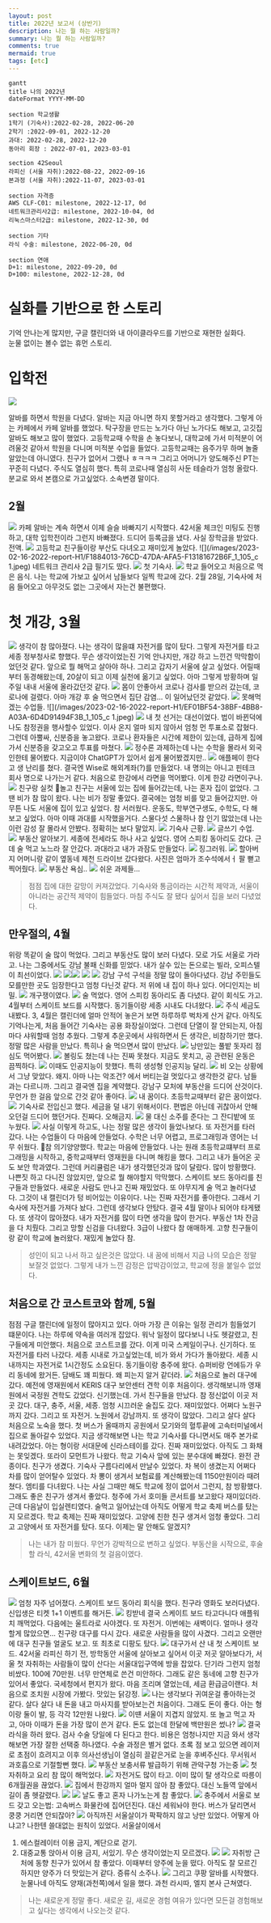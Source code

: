 ```yaml
---
layout: post
title: 2022년 보고서 (상반기)
description: 나는 뭘 하는 사람일까?
summary: 나는 뭘 하는 사람일까?
comments: true
mermaid: true
tags: [etc]
---
```


```mermaid
gantt
title 나의 2022년
dateFormat YYYY-MM-DD

section 학교생활
1학기 (기숙사):2022-02-28, 2022-06-20
2학기 :2022-09-01, 2022-12-20
과대: 2022-02-28, 2022-12-20
동아리 회장 : 2022-07-01, 2023-03-01

section 42Seoul
라피신 (서울 자취):2022-08-22, 2022-09-16
본과정 (서울 자취):2022-11-07, 2023-03-01

section 자격증
AWS CLF-C01: milestone, 2022-12-17, 0d
네트워크관리사2급: milestone, 2022-10-04, 0d
리눅스마스터2급: milestone, 2022-12-30, 0d

section 기타
라식 수술: milestone, 2022-06-20, 0d

section 연애
D+1: milestone, 2022-09-20, 0d
D+100: milestone, 2022-12-28, 0d
```

# 실화를 기반으로 한 스토리
기억 안나는게 많지만, 구글 캘린더와 내 아이클라우드를 기반으로 재현한 실화다.  
눈물 없이는 볼수 없는 휴먼 스토리.

# 입학전
![](/images/2023-02-16-2022-report-H1/8CFF08E9-5441-4DBC-917B-AD1CBACCFE61_4_5005_c.jpeg)

알바를 하면서 학원을 다녔다.
알바는 지금 아니면 하지 못할거라고 생각했다.
그렇게 아는 카페에서 카페 알바를 했었다.
탁구장을 만드는 노가다 아닌 노가다도 해보고, 고깃집 알바도 해보고 많이 했었다.
고등학교때 수학을 손 놓다보니, 대학교에 가서 미적분이 어려울것 같아서 학원을 다니며 미적분 수업을 들었다.
고등학교때는 음주가무 하며 놀줄 알았는데 아니였다.
친구가 없어서 그랬나 ㅎㅋㅋㅋ
그리고 어머니가 양도해주신 PT는 꾸준히 다녔다.
주식도 열심히 했다. 특히 코로나때 열심히 사둔 테슬라가 엄청 올랐다.
분교로 와서 본캠으로 가고싶었다. 소속변경 말이다.

## 2월

![](5482CDD2-DAC6-444E-B9CC-29C7C2887A00_1_105_c.jpeg)
카페 알바는 계속 하면서 이제 슬슬 바빠지기 시작했다.
42서울 체크인 미팅도 진행하고, 대학 입학전이라 그런지 바빠졌다.
드디어 등록금을 냈다. 사실 장학금을 받았다. 전액.
![](/images/2023-02-16-2022-report-H1/5482CDD2-DAC6-444E-B9CC-29C7C2887A00_1_105_c.jpeg)
고등학교 친구들이랑 부산도 다녀오고 재미있게 놀았다.
![](/images/2023-02-16-2022-report-H1/F1884013-76CD-47DA-AFA5-F13181672B6F_1_105_c 1.jpeg)
네트워크 관리사 2급 필기도 땄다.
![](/images/2023-02-16-2022-report-H1/7CE10BBF-DA89-41AA-98B7-A57AA92A6A3C_1_105_c.jpeg)
첫 기숙사.
![](/images/2023-02-16-2022-report-H1/D49D3346-0899-42CA-A1C3-2B5B33ED12CC_1_105_c.jpeg)
학교 들어오고 처음으로 먹은 음식.
나는 학교에 가보고 싶어서 남들보다 일찍 학교에 갔다.
2월 28일, 기숙사에 처음 들어오고 아무것도 없는 그곳에서 자는건 불편했다.

# 첫 개강, 3월
![](/images/2023-02-16-2022-report-H1/20801622-362E-4B13-BFBA-FE0A5B07CE1F_1_105_c.jpeg)
생각이 참 많아졌다. 나는 생각이 많을떄 자전거를 많이 탔다. 그렇게 자전거를 타고 세종 정부청사로 향했다. 무슨 생각이었는진 기억 안나지만, 개강 하고 느낀건 막막함이었던것 같다. 앞으로 뭘 해먹고 살아야 하나.
그리고 갑자기 서울에 살고 싶었다. 어릴때부터 동경해왔는데, 20살이 되고 이제 실천에 옮기고 싶었다.
아마 그렇게 방황하며 일주일 내내 서울에 올라갔던것 같다.
![](/images/2023-02-16-2022-report-H1/506BBAB6-3F5B-4027-AB04-A3FEED116D4E_1_105_c.jpeg)
몸이 안좋아서 코로나 검사를 받으러 갔는데, 코로나에 걸렸다.
아마 개강 후 술 먹으면서 집단 감염... 이 일어났던것 같았다.
![](/images/2023-02-16-2022-report-H1/EF01BF54-38BF-4BB8-A03A-6D4D91494F3B_1_105_c.jpeg)
못해먹겠는 수업들.
![](/images/2023-02-16-2022-report-H1/EF01BF54-38BF-4BB8-A03A-6D4D91494F3B_1_105_c 1.jpeg)
![](/images/2023-02-16-2022-report-H1/69FC88D1-75FF-4913-9A47-C3D8AE8ACE49_1_105_c.jpeg)
내 첫 선거는 대선이었다. 법이 바뀐덕에 나도 참정권을 행사할수 있었다. 이사 온지 얼마 되지 않아서 엄청 먼 투표소로 잡혔다. 그런데 아뿔싸, 신분증을 놓고왔다. 코로나 환자들은 시간에 제한이 있는데, 급하게 집에 가서 신분증을 갖고오고 투표를 마쳤다.
![](/images/2023-02-16-2022-report-H1/A25684C0-A564-41F3-BE69-0E1FC6F39DBD_1_105_c.jpeg)
정수론 과제하는데 나는 수학을 몰라서 외국인한테 물어봤다. 지금이야 ChatGPT가 있어서 쉽게 물어봤겠지만..
![](/images/2023-02-16-2022-report-H1/9471FD44-D645-4CB1-A32A-B90800383CFD_1_105_c.jpeg)
애플페이 한다고 생 난리를 쳤다. 결국엔 Wise로 해외계좌(?)를 만들었다. 내 명의는 아니고 핀테크 회사 명으로 나가는거 같다.
처음으로 한강에서 라면을 먹어봤다. 이게 한강 라면이구나.
![](/images/2023-02-16-2022-report-H1/EC011CF4-484B-4C43-AE81-0011CCE993BF_1_105_c.jpeg)
친구랑 실컷 놀고 친구는 서울에 있는 집에 들어갔는데, 나는 혼자 집이 없었다.
그땐 비가 참 많이 왔다. 나는 비가 정말 좋았다. 결국에는 엄청 비를 맞고 들어갔지만.
아무튼 나도 서울에 집이 있고 싶었다. 참 서러웠다.
운동도, 학부연구생도, 수학도, 다 해보고 싶었다. 아마 이때 과대를 시작했을거다.
스물다섯 스물하나 참 인기 많았는데 나는 이런 감성 잘 몰라서 안봤다. 정확히는 보다 말았지.
![](/images/2023-02-16-2022-report-H1/C67522CB-FA48-4189-94D4-C62D9856AB50_1_105_c.jpeg)
기숙사 근황.
![](/images/2023-02-16-2022-report-H1/A258D7E0-BCE9-41DB-8596-BD0D04CC2158_1_102_a.jpeg)
글쓰기 수업.
![](/images/2023-02-16-2022-report-H1/B7BF6307-DCAA-47B2-99AD-3A38EF9CF840_1_105_c.jpeg)
부동산 알아보기. 세종에 전세라도 하나 사고 싶었다.
영어 스피킹 동아리도 갔다. 근데 술 먹고 노느라 잘 안갔다.
과대라고 내가 과잠도 만들었다.
![](/images/2023-02-16-2022-report-H1/80EA00E0-E385-4EC3-B695-8F5753C1EA58_1_105_c.jpeg)
징그러워.
![](/images/2023-02-16-2022-report-H1/9964E2C1-2877-402E-9377-8D3C9529A170_1_105_c.jpeg)
할아버지 어머니랑 같이 옆동네 제천 드라이브 갔다왔다. 사진은 엄마가 조수석에서ㅓ 팔 뻗고 찍어줬다.
![](/images/2023-02-16-2022-report-H1/E1ACFE08-9733-4AD3-87E0-CFB7EDE3EF14_1_105_c.jpeg)
부동산 욕심..
![](/images/2023-02-16-2022-report-H1/99560A60-E148-42C0-94F7-3932697C24A9_1_105_c.jpeg)
쉬운 과제들...

> 점점 집에 대한 갈망이 커져갔었다.
> 기숙사와 통금이라는 시간적 제약과, 서울이 아니라는 공간적 제약이 힘들었다.
> 마침 주식도 잘 됐다 싶어서 집을 보러 다녔었다.

## 만우절의, 4월
위랑 똑같이 술 많이 먹었다.
그리고 부동산도 많이 보러 다녔다. 모로 가도 서울로 가라고.
나는 그중에서도 강남 불패 신화를 믿었다. 내가 살수 있는 돈으로는 빌라, 오피스텔이 최선이었다.
![](/images/2023-02-16-2022-report-H1/9040E661-C49F-41DE-BF32-F44DD352BF9D_1_105_c.jpeg)
![](/images/2023-02-16-2022-report-H1/334C47FF-7C13-488F-9BA2-C930983C458E_1_105_c.jpeg)![](/images/2023-02-16-2022-report-H1/12E9292B-EEA1-4E7C-8531-314A67823DC5_1_105_c.jpeg)
![](/images/2023-02-16-2022-report-H1/50A0A820-6CF1-49FD-9E7A-380B3B358397_1_105_c.jpeg)
![](/images/2023-02-16-2022-report-H1/44740378-EF2D-4423-833C-7C66945AB1F1_1_105_c.jpeg)
강남 구석 구석을 정말 많이 돌아다녔다. 강남 주민들도 모를만한 곳도 임장한다고 엄청 다닌것 같다. 저 위에 내 집이 하나 있다. 어디인지는 비밀.
![](/images/2023-02-16-2022-report-H1/7025C93F-D684-4D43-95DD-D5FF8AC57D3D_1_105_c.jpeg)
개구쟁이였다.
![](/images/2023-02-16-2022-report-H1/35870A59-6D0B-4741-BB27-7E9652A4E116_1_105_c.jpeg)
술 먹었다.
영어 스피킹 동아리도 좀 다녔다. 같이 회식도 가고.
4월부터 스케이트 보드를 시작했다.
동기들이랑 세종 시내도 다녀왔다.
![](/images/2023-02-16-2022-report-H1/4AF2CF6D-4829-4824-A0C8-16719DF52D46_1_105_c.jpeg)
주식 세금도 내봤다.
3, 4월은 캘린더에 얼마 안적어 놓은거 보면 하루하루 벅차게 산거 같다.
아직도 기억나는게, 처음 들어간 기숙사는 공용 화장실이었다. 그런데 단열이 잘 안되는지, 아침마다 샤워할때 엄청 추웠다. 그렇게 추운곳에서 샤워하면서 든 생각은, 비참하기만 했다.
정말 많은 사람을 만났다. 특히나 술 먹으면서 많이 만났다.
![](/images/2023-02-16-2022-report-H1/5F79BCB7-5B6F-4907-9B8D-78E50028F063_1_105_c.jpeg)
낭만있는 풀밭 돗자리 점심도 먹어봤다.
![](/images/2023-02-16-2022-report-H1/FD7278F6-90E7-437D-BDAF-D94C3E7F6352_1_105_c.jpeg)
볼링도 쳤는데 나는 진짜 못쳤다. 지금도 못치고, 공 관련된 운동은 끔찍하다.
![](/images/2023-02-16-2022-report-H1/4BBF541E-34D3-4AE6-8D9E-5357E4383F1F_1_105_c.jpeg)
이때도 인공지능이 핫했다. 특히 생성형 인공지능 달리.
![](/images/2023-02-16-2022-report-H1/AACB1D70-8798-4732-BB74-133F85E0C4DA_1_105_c.jpeg)
비 오는 상황에서 그냥 맞았다. 왜지.
아마 나는 악조건? 에서 버티는걸 멋있다고 생각한것 같다. 남들과는 다르니까.
그리고 결국엔 집을 계약했다. 강남구 모처에 부동산을 드디어 산것이다. 무언가 한 걸음 앞으로 간것 같아 좋아다.
![](/images/2023-02-16-2022-report-H1/DD6009AD-D683-40E4-9F63-1A33ED36E9B9_1_105_c.jpeg)
내 꿈이다. 초등학교때부터 같은 꿈이었다.
![](/images/2023-02-16-2022-report-H1/51AD407A-D8B5-4AE7-ACB4-3032FD44925F_1_105_c.jpeg)
기숙사로 전입신고 했다. 세금을 덜 내기 위해서이다. 편법은 아닌데 귀찮아서 안해오던걸 드디어 했던거다. 진짜다. 오해금지.
![](/images/2023-02-16-2022-report-H1/A1A2DF6D-B1C4-4BBF-A9FC-532C714D1E93_1_105_c.jpeg)
물 대신 소주를 준다는 그 잔디밭에 또 누웠다.
![](/images/2023-02-16-2022-report-H1/3CC0F2E6-9412-4A6E-8244-FCAC87849639_1_105_c.jpeg)
사실 이렇게 하고도, 나는 정말 많은 생각이 들었나보다. 또 자전거를 타러 갔다. 나는 수업들이 다 마음에 안들었다. 수학은 너무 어렵고, 프로그래밍과 영어는 너무 쉬웠다. 참 의기양양했다. 학교는 마음에 안들었다. 나는 원래 초등학교떄부터 프로그래밍을 시작하고, 중학교때부터 영재원을 다니며 해킹을 했다. 그리고 내가 들어온 곳도 보안 학과였다. 그런데 커리큘럼은 내가 생각했던것과 많이 달랐다. 많이 방황했다. 나쁜짓 하고 다니진 않았지만, 앞으로 뭘 해야할지 막막했다.
스케이트 보드 동아리를 친구들과 만들었다. 새로운 사람도 만나고 진짜 재밌었다.
또 야무지게 술 먹고 놀러다녔다. 그것이 내 캘린더가 텅 비어있는 이유이다.
나는 진짜 자전거를 좋아한다. 그래서 기숙사에 자전거를 가져다 놨다. 그런데 생각보다 안탔다. 결국 4월 말이나 되어야 타게됐다. 또 생각이 많아졌다.
내가 자전거를 많이 타면 생각을 많이 한거다.
부동산 1차 잔금을 다 치뤘다.
그리고 망할 신검을 다녀왔다. 3급이 나왔다 참 애매하게.
고향 친구들이랑 같이 학교에 놀러왔다. 재밌게 놀았다 참.

> 성인이 되고 나서 하고 싶은것은 많았다.
> 내 꿈에 비해서 지금 나의 모습은 정말 보잘것 없었다.
> 그렇게 내가 느낀 감정은 압박감이었고, 학교에 정을 붙일수 없었다.

## 처음으로 간 코스트코와 함께, 5월
점점 구글 캘린더에 일정이 많아지고 있다.
아마 가장 큰 이유는 일정 관리가 힘들었기 떄문이다. 나는 하루에 약속을 여러개 잡았다. 워낙 일정이 많다보니 나도 헷갈렸고, 친구들에게 미안했다.
처음으로 코스트코를 갔다. 이게 미국 스케일이구나. 신기하다.
또 자전거를 타러 나갔다. 세종 시내로 가고싶었는데, 비가 와서 가다가 돌아왔다.
세종 시내까지는 자전거로 1시간정도 소요된다.
동기들이랑 충주에 왔다. 슈퍼비랑 언에듀가 우리 동네에 왔거든.
담배도 꽤 피웠다. 왜 피는지 알거 같더라.
![](/images/2023-02-16-2022-report-H1/A553844E-86B7-4C89-86CC-5F1E9ADFE6A3_1_105_c.jpeg)
처음으로 놀러 대구에 갔다.
예전에 영재원에서 KERIS 대구 보안센터 견학 이후 처음이다. 생각해보니까 영재원에서 국정원 견학도 갔었다. 신기했는데.
가서 친구들을 만났다.
참 정신없이 이곳 저곳 갔다. 대구, 충주, 서울, 세종.
엄청 시끄러운 술집도 갔다. 재미있었다.
어쩌다 노원구까지 갔다.
그리고 또 자전거. 노원에서 강남까지. 또 생각이 많았다. 그리고 살다 살다 처음으로 노숙을 했다.
첫 버스가 올때까지 공원에서 모기와의 혈투끝에 고속터미널에서 집으로 돌아갈수 있었다.
지금 생각해보면 나는 학교 기숙사를 다니면서도 매주 본가로 내려갔었다.
아는 형이랑 서대문에 신라스테이를 갔다. 진짜 재미있었다. 아직도 그 화채는 못잊겠다.
또라이 모먼트가 나왔다. 학교 기숙사 앞에 있는 분수대에 빠졌다. 완전 관종이다.
친구가 생겼다. 기숙사 구름다리에서 만날수 있었다.
차 복이 생겼는지 어쩌다 차를 많이 얻어탈수 있었다. 차 뽕이 생겨서 보험료를 계산해봤는데 1150만원이라 때려쳤다.
엠티를 다녀왔다. 나는 사실 그때만 해도 학교에 정이 없어서 그런지, 참 방황했다.
그래도 좋은 친구가 생겨서 좋았다.
청주에 가서 호미들 콘서트를 보고왔다 재미있더라. 근데 다음날이 입실렌티였다. 술먹고 일어났는데 아직도 어떻게 학교 축제 버스를 탔는지 모르겠다.
학교 축제는 진짜 재미있었다.
고양에 친한 친구 생겨서 엄청 좋았다.
그리고 고양에서 또 자전거를 탔다. 또다. 이제는 말 안해도 알겠지?

> 나는 내가 참 미웠다.
> 무언가 강박적으로 변하고 싶었다.
> 부동산을 시작으로, 후술할 라식, 42서울 변화의 첫 걸음이였다.

## 스케이트보드, 6월
![](/images/2023-02-16-2022-report-H1/C2F4764C-0C24-4A4D-85D2-B7A988D903E6_1_105_c.jpeg)
엄청 자주 넘어졌다.
스케이트 보드 동아리 회식을 했다.
친구라 영화도 보러다녔다. 신입생은 티켓 1+1 이벤트를 해거든.
![](/images/2023-02-16-2022-report-H1/73E8C4FC-B174-42A0-991D-67B6CB5D1BB6_1_105_c.jpeg)
킹받네
결국 스케이트 보드 타고다니다 애플워치 깨먹었다.
다음에는 울트라로 사야겠다.
또 자전거. 이번에는 새벽이다. 얼마나 생각할게 많았으면...
친구랑 대구를 다시 갔다.
새로운 사람들을 많이 사겼다. 그리고 오랜만에 대구 친구들 얼굴도 보고.
또 최초로 디팡도 탔다.
![](/images/2023-02-16-2022-report-H1/B97DC9AB-80C3-4E54-B7FA-90277DCBD52D_1_105_c.jpeg)
대구가서 산 내 첫 스케이트 보드.
42서울 라피신 하기 전, 방학동안 서울에 살아보고 싶어서 이곳 저곳 알아보다가, 서울 첫 자취하는 사람들이 많이 산다는 서울대입구역에 방을 잡았다. 단기라 그런지 엄청 비쌌다. 100에 70만원.
너무 만연체로 쓴건 미안하다.
그래도 같은 동네에 고향 친구가 있어서 좋았다.
국세청에서 편지가 왔다. 마음 조리며 열었는데, 세금 환급금이랜다.
처음으로 조치원 시장에 가봤다. 맛있는 닭강정.
![](/images/2023-02-16-2022-report-H1/09AE5F31-C957-4258-AC2F-4F45BE3B9868_1_105_c.jpeg)
나는 생각보다 귀여운걸 좋아하는것 같다.
살다 살다 내 돈을 내고 마사지를 받아보는건 처음이다. 그래도 돈이 좋다. 아는 형이랑 둘이 발, 등 각각 12만원 나왔다.
![](/images/2023-02-16-2022-report-H1/0F1C4E10-3742-427E-9B06-C125C0261F6D_1_105_c.jpeg)
이떈 서울이 지겹지 않았지.
또 놀고 먹고 자고, 아마 이때가 돈을 가장 많이 쓴거 같다. 돈도 없는데 한달에 백만원은 썼나?
![](/images/2023-02-16-2022-report-H1/64C16DF4-7093-42EE-BBFF-E23C17181951_1_105_c.jpeg)
결국 라식을 하러 왔다. 검사 수술 당일에 다 된다고 한다.
비용은 엄청나지만 지금 와서 생각해보면 가장 잘한 선택중 하나였다.
수술 과정은 별거 없다. 초록 점 보고 있으면 레이저로 초점이 흐려지고 이후 의사선생님이 열심히 끌같은거로 눈을 후벼주신다. 무서워서 과호흡으로 기절할뻔 했다.
![](/images/2023-02-16-2022-report-H1/400AD67C-1396-4F39-936A-4DC2C7CA3467_1_105_c.jpeg)
부동산 보충서류 발급하기 위해 관악구청 가는중
![](/images/2023-02-16-2022-report-H1/5C973C68-C038-4A9E-9DC9-4DA7F03CBC32_1_105_c.jpeg)
첫 자취하고 요리 참 많이 해먹었다.
![](/images/2023-02-16-2022-report-H1/AA6CF87A-B4EA-42A3-9419-D40B9910D25B_1_105_c.jpeg)
자전거도 많이 타고. 이미 많이 탈 생각으로 따릉이 6개월권을 끊었다.
![](/images/2023-02-16-2022-report-H1/9DC19B14-21B8-4D7D-AEAA-DD4CAC440DD4_1_105_c.jpeg)
집에서 한강까지 얼마 멀지 않아 참 좋았다. 대신 노들역 앞에서 길이 좀 헷갈렸다.
![](/images/2023-02-16-2022-report-H1/49B5B852-63DD-4FE2-83AE-604E544FB070_1_102_a.jpeg)
![](/images/2023-02-16-2022-report-H1/E65BBB86-2C4C-4081-B4D7-50ABF59ED13E_1_105_c.jpeg)
날도 좋고 혼자 나가노는게 참 좋았다.
![](/images/2023-02-16-2022-report-H1/7A98150B-8152-492E-B886-A324E59EDBA6_1_105_c.jpeg)
충주에서 서울로 보드 갖고 오는법: 고속버스 화물칸에 집어던진다. 대신 세워놔야 한다. 버스가 달리면서 쿵쿵 거리면 안되잖아?
![](/images/2023-02-16-2022-report-H1/62DD900A-384D-4D5F-BDAC-22AF1B2645EF_1_105_c.jpeg)
아직까진 서울살이가 팍팍하지 않고 낭만 있었다. 어떻게 아냐고?
나한텐 쓸대없는 원칙이 있었다. 서울살이에서
1. 에스컬레이터 이용 금지, 계단으로 걷기.
2. 대중교통 앉아서 이용 금지, 서있기.
무슨 생각이었는지 모르겠다.
![](/images/2023-02-16-2022-report-H1/2D04F35E-75D2-4F17-9B8F-A9F67FB2CD87_1_105_c.jpeg)
![](/images/2023-02-16-2022-report-H1/40A2ADE6-33D9-4C60-8496-2E21A66FE356_1_105_c.jpeg)
자취방 근처에 동향 친구가 있어서 참 좋았다.
이때부터 양주에 눈을 떴다. 아직도 잘 모르긴 하지만 양주가 더 맛있는거 같다. 증류식 소주나.
![](/images/2023-02-16-2022-report-H1/A8C06D9D-B326-4ED3-9BD9-DAE919AFF258_1_105_c.jpeg)
그리고 쿠팡 알바를 시작했다. 눈물나네 아직도
양재(과천쪽)에서 일을 했다. 과천 라시따, 엘지 본사 근쳐였다.

> 나는 새로운게 정말 좋다.
> 새로운 길, 새로운 경험
> 여유가 있다면 모든걸 경험해보고 싶다는 생각에서 나오는것 같다.
